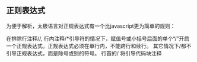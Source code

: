 ## 正则表达式

  为便于解析，太极语言对正规表达式有一个比javascript更为简单的规则：

  在排除行注释//, 行内注释/*引导符的情况下，赋值号或小括号后面的单个“/”开启一个正规表达式。正规表达式必须在单行内，不能跨行和续行。
  其它情况下/都不引导正规表达式，而是除号或别的符号。
  行首的/ 将引导代码块注释


